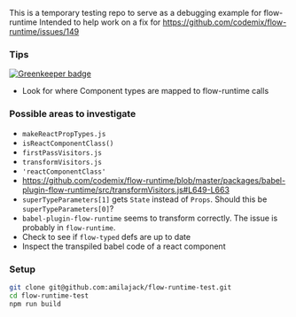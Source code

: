 
This is a temporary testing repo to serve as a debugging example for flow-runtime
Intended to help work on a fix for https://github.com/codemix/flow-runtime/issues/149

### Tips

[![Greenkeeper badge](https://badges.greenkeeper.io/amilajack/flow-runtime-test.svg)](https://greenkeeper.io/)

* Look for where Component types are mapped to flow-runtime calls

### Possible areas to investigate
* `makeReactPropTypes.js`
* `isReactComponentClass()`
* `firstPassVisitors.js`
* `transformVisitors.js`
* `'reactComponentClass'`
* https://github.com/codemix/flow-runtime/blob/master/packages/babel-plugin-flow-runtime/src/transformVisitors.js#L649-L663
* `superTypeParameters[1]` gets `State` instead of `Props`. Should this be `superTypeParameters[0]`?
* `babel-plugin-flow-runtime` seems to transform correctly. The issue is probably in `flow-runtime`.
* Check to see if `flow-typed` defs are up to date
* Inspect the transpiled babel code of a react component

### Setup
```bash
git clone git@github.com:amilajack/flow-runtime-test.git
cd flow-runtime-test
npm run build
```
